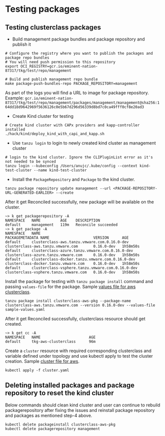 # Testing packages

## Testing clusterclass packages

- Build management package bundles and package repository and publish it

```text
# Configure the registry where you want to publish the packages and package repo bundles
# You will need push permission to this repository
export OCI_REGISTRY=gcr.io/eminent-nation-87317/tkg/test/repo/management

# Build and publish management repo bundle
make package-push-bundles-repo PACKAGE_REPOSITORY=management
```

As part of the logs you will find a URL to image for package repository. Example: `gcr.io/eminent-nation-87317/tkg/test/repo/management/packages/management/management@sha256:164dd18d9642969f5636126c0e5b67d296d56339d8bd7c0ca49fff0cf8e20ad3`

- Create Kind cluster for testing

```text
# Create kind cluster with CAPx providers and kapp-controller installed
./hack/kind/deploy_kind_with_capi_and_kapp.sh
```

- Use `tanzu login` to login to newly created kind cluster as management cluster

```text
# login to the kind cluster. Ignore the CLIPluginList error as it's not needed to be synced
tanzu login --kubeconfig /Users/anujc/.kube/config --context kind-test-cluster --name kind-test-cluster
```

- Install the `PackageRepository` and `Package` to the kind cluster.

```text
tanzu package repository update management --url <PACKAGE-REPOSITORY-URL-GENERATED-EARLIER> --create
```

After it get Reconciled successfully, new package will be available on the cluster.

```text
~> k get packagerepository -A
NAMESPACE   NAME         AGE    DESCRIPTION
default     management   119m   Reconcile succeeded
~> k get package -A
NAMESPACE   NAME                                               PACKAGEMETADATA NAME                    VERSION      AGE
default     clusterclass-aws.tanzu.vmware.com.0.16.0-dev       clusterclass-aws.tanzu.vmware.com       0.16.0-dev   1h58m50s
default     clusterclass-azure.tanzu.vmware.com.0.16.0-dev     clusterclass-azure.tanzu.vmware.com     0.16.0-dev   1h58m50s
default     clusterclass-docker.tanzu.vmware.com.0.16.0-dev    clusterclass-docker.tanzu.vmware.com    0.16.0-dev   1h58m50s
default     clusterclass-vsphere.tanzu.vmware.com.0.16.0-dev   clusterclass-vsphere.tanzu.vmware.com   0.16.0-dev   1h58m50s
```

Install the package for testing with `tanzu package install` command and passing `values-file` for the package. Sample [values file for aws clusterclass](/packages/clusterclass-aws/test-data/sample-values.yaml).

```text
tanzu package install clusterclass-aws-pkg --package-name clusterclass-aws.tanzu.vmware.com --version 0.16.0-dev --values-file sample-values.yaml
```

After it get Reconciled successfully, clusterclass resource should get created.

```text
~> k get cc -A
NAMESPACE   NAME                      AGE
default     tkg-aws-clusterclass      96m
```

Create a `cluster` resource with required corresponding clusterclass and variable defined under topology and use kubectl apply to test the cluster creation. Sample [cluster file for aws](/packages/clusterclass-aws/test-data/cluster.yaml).

```text
kubectl apply -f cluster.yaml
```

## Deleting installed packages and package repository to reset the kind cluster

Below commands should clean kind cluster and user can continue to rebuild packagerepository after fixing the issues and reinstall package repository and packages as mentioned step-4 above.

```text
kubectl delete packageinstall clusterclass-aws-pkg
kubectl delete packagerepository management
```
